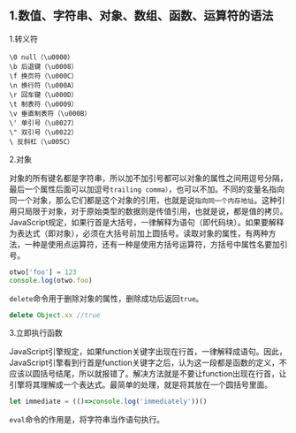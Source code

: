 ## 1.数值、字符串、对象、数组、函数、运算符的语法

1.转义符
```
\0 null（\u0000）
\b 后退键（\u0008）
\f 换页符（\u000C）
\n 换行符（\u000A）
\r 回车键（\u000D）
\t 制表符（\u0009）
\v 垂直制表符（\u000B）
\' 单引号（\u0027）
\" 双引号（\u0022）
\ 反斜杠（\u005C）
```

2.对象

对象的所有键名都是字符串，所以加不加引号都可以对象的属性之间用逗号分隔，最后一个属性后面可以加逗号`trailing comma）`，也可以不加。不同的变量名指向同一个对象，那么它们都是这个对象的引用，也就是说`指向同一个内存地址`。这种引用只局限于对象，对于原始类型的数据则是传值引用，也就是说，都是值的拷贝。JavaScript规定，如果行首是大括号，一律解释为语句（即代码块）。如果要解释为表达式（即对象），必须在大括号前加上圆括号。读取对象的属性，有两种方法，一种是使用点运算符，还有一种是使用方括号运算符，方括号中属性名要加引号。

```js
otwo['foo'] = 123
console.log(otwo.foo)
```
`delete`命令用于删除对象的属性，删除成功后返回`true`。
```js
delete Object.xx //true
```

3.立即执行函数

JavaScript引擎规定，如果function关键字出现在行首，一律解释成语句。因此，JavaScript引擎看到行首是function关键字之后，认为这一段都是函数的定义，不应该以圆括号结尾，所以就报错了。解决方法就是不要让function出现在行首，让引擎将其理解成一个表达式。最简单的处理，就是将其放在一个圆括号里面。

```js
let immediate = (()=>console.log('immediately'))()
```

`eval`命令的作用是，将字符串当作语句执行。